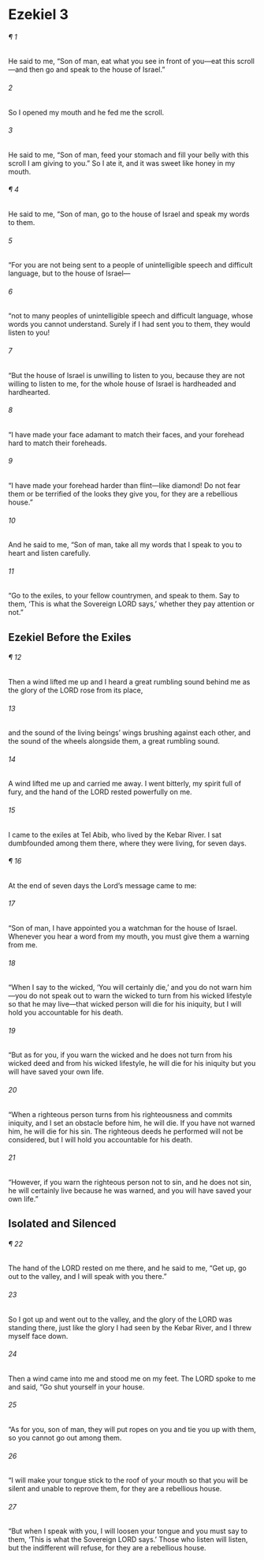 # Ezekiel 3
###### ¶ 1
He said to me, “Son of man, eat what you see in front of you—eat this scroll—and then go and speak to the house of Israel.”
###### 2
So I opened my mouth and he fed me the scroll.
###### 3
He said to me, “Son of man, feed your stomach and fill your belly with this scroll I am giving to you.” So I ate it, and it was sweet like honey in my mouth.
###### ¶ 4
He said to me, “Son of man, go to the house of Israel and speak my words to them.
###### 5
“For you are not being sent to a people of unintelligible speech and difficult language, but to the house of Israel—
###### 6
“not to many peoples of unintelligible speech and difficult language, whose words you cannot understand. Surely if I had sent you to them, they would listen to you!
###### 7
“But the house of Israel is unwilling to listen to you, because they are not willing to listen to me, for the whole house of Israel is hardheaded and hardhearted.
###### 8
“I have made your face adamant to match their faces, and your forehead hard to match their foreheads.
###### 9
“I have made your forehead harder than flint—like diamond! Do not fear them or be terrified of the looks they give you, for they are a rebellious house.”
###### 10
And he said to me, “Son of man, take all my words that I speak to you to heart and listen carefully.
###### 11
“Go to the exiles, to your fellow countrymen, and speak to them. Say to them, ‘This is what the Sovereign LORD says,’ whether they pay attention or not.”
## Ezekiel Before the Exiles
###### ¶ 12
Then a wind lifted me up and I heard a great rumbling sound behind me as the glory of the LORD rose from its place,
###### 13
and the sound of the living beings’ wings brushing against each other, and the sound of the wheels alongside them, a great rumbling sound.
###### 14
A wind lifted me up and carried me away. I went bitterly, my spirit full of fury, and the hand of the LORD rested powerfully on me.
###### 15
I came to the exiles at Tel Abib, who lived by the Kebar River. I sat dumbfounded among them there, where they were living, for seven days.
###### ¶ 16
At the end of seven days the Lord’s message came to me:
###### 17
“Son of man, I have appointed you a watchman for the house of Israel. Whenever you hear a word from my mouth, you must give them a warning from me.
###### 18
“When I say to the wicked, ‘You will certainly die,’ and you do not warn him—you do not speak out to warn the wicked to turn from his wicked lifestyle so that he may live—that wicked person will die for his iniquity, but I will hold you accountable for his death.
###### 19
“But as for you, if you warn the wicked and he does not turn from his wicked deed and from his wicked lifestyle, he will die for his iniquity but you will have saved your own life.
###### 20
“When a righteous person turns from his righteousness and commits iniquity, and I set an obstacle before him, he will die. If you have not warned him, he will die for his sin. The righteous deeds he performed will not be considered, but I will hold you accountable for his death.
###### 21
“However, if you warn the righteous person not to sin, and he does not sin, he will certainly live because he was warned, and you will have saved your own life.”
## Isolated and Silenced
###### ¶ 22
The hand of the LORD rested on me there, and he said to me, “Get up, go out to the valley, and I will speak with you there.”
###### 23
So I got up and went out to the valley, and the glory of the LORD was standing there, just like the glory I had seen by the Kebar River, and I threw myself face down.
###### 24
Then a wind came into me and stood me on my feet. The LORD spoke to me and said, “Go shut yourself in your house.
###### 25
“As for you, son of man, they will put ropes on you and tie you up with them, so you cannot go out among them.
###### 26
“I will make your tongue stick to the roof of your mouth so that you will be silent and unable to reprove them, for they are a rebellious house.
###### 27
“But when I speak with you, I will loosen your tongue and you must say to them, ‘This is what the Sovereign LORD says.’ Those who listen will listen, but the indifferent will refuse, for they are a rebellious house.
